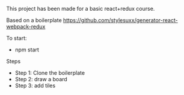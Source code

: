 This project has been made for a basic react+redux course.

Based on a boilerplate https://github.com/stylesuxx/generator-react-webpack-redux

To start:
- npm start


Steps
- Step 1: Clone the boilerplate
- Step 2: draw a board
- Step 3: add tiles